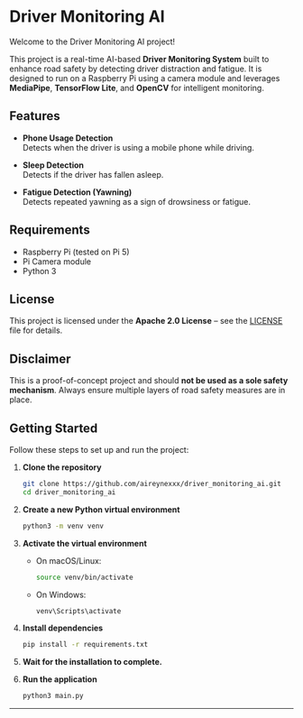 # Driver Monitoring AI

Welcome to the Driver Monitoring AI project!

This project is a real-time AI-based **Driver Monitoring System** built to enhance road safety by detecting driver distraction and fatigue. It is designed to run on a Raspberry Pi using a camera module and leverages **MediaPipe**, **TensorFlow Lite**, and **OpenCV** for intelligent monitoring.

##  Features

- **Phone Usage Detection**  
  Detects when the driver is using a mobile phone while driving.

-  **Sleep Detection**  
  Detects if the driver has fallen asleep.

- **Fatigue Detection (Yawning)**  
  Detects repeated yawning as a sign of drowsiness or fatigue.

 ## Requirements

- Raspberry Pi (tested on Pi 5)  
- Pi Camera module  
- Python 3

##  License

This project is licensed under the **Apache 2.0 License** – see the [LICENSE](LICENSE) file for details.

## Disclaimer

This is a proof-of-concept project and should **not be used as a sole safety mechanism**. Always ensure multiple layers of road safety measures are in place.

## Getting Started

Follow these steps to set up and run the project:

1. **Clone the repository**

   ```bash
   git clone https://github.com/aireynexxx/driver_monitoring_ai.git
   cd driver_monitoring_ai
   ```

2. **Create a new Python virtual environment**

   ```bash
   python3 -m venv venv
   ```

3. **Activate the virtual environment**

   * On macOS/Linux:

     ```bash
     source venv/bin/activate
     ```
   * On Windows:

     ```bash
     venv\Scripts\activate
     ```

4. **Install dependencies**

   ```bash
   pip install -r requirements.txt
   ```

5. **Wait for the installation to complete.**

6. **Run the application**

   ```bash
   python3 main.py
   ```

---


